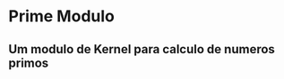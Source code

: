 Prime Modulo
============


Um modulo de Kernel para calculo de numeros primos
--------------------------------------------------